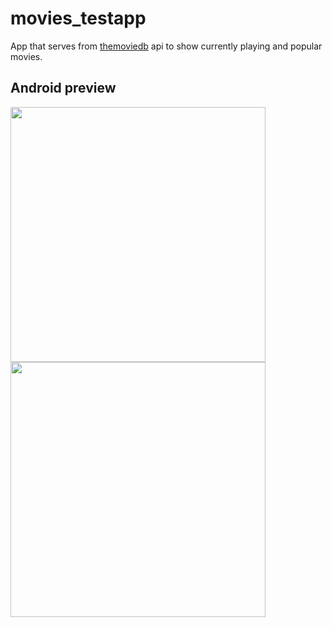 # movies_testapp

App that serves from [themoviedb](https://www.themoviedb.org/) api to show currently playing and popular movies.

## Android preview

<p float="left">
  <img src="https://user-images.githubusercontent.com/15247360/227999380-d9ddeabc-a34a-43a7-bebc-45660dfd96af.png" width="408" />
  <img src="https://user-images.githubusercontent.com/15247360/227999725-a0eb741b-d79d-412a-aebb-9d649f6aedfb.png" width="408" />   
</p>
